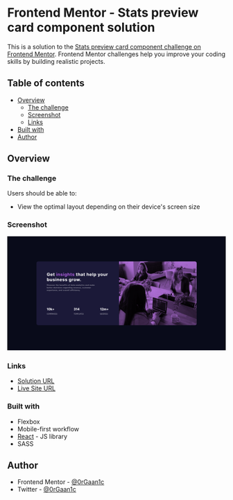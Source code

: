 # Frontend Mentor - Stats preview card component solution

This is a solution to the [Stats preview card component challenge on Frontend Mentor](https://www.frontendmentor.io/challenges/stats-preview-card-component-8JqbgoU62). Frontend Mentor challenges help you improve your coding skills by building realistic projects.

## Table of contents

- [Overview](#overview)
  - [The challenge](#the-challenge)
  - [Screenshot](#screenshot)
  - [Links](#links)
- [Built with](#built-with)
- [Author](#author)

## Overview

### The challenge

Users should be able to:

- View the optimal layout depending on their device's screen size

### Screenshot

![alt text](./desktop.png)

### Links

- [Solution URL](https://github.com/0rGaan1c/FrontEndMentor_Challenges/blob/main/stats-preview-card-component/)
- [Live Site URL](https://statscardcomponent.netlify.app/)

### Built with

- Flexbox
- Mobile-first workflow
- [React](https://reactjs.org/) - JS library
- SASS

## Author

- Frontend Mentor - [@0rGaan1c](https://www.frontendmentor.io/profile/organic-042)
- Twitter - [@0rGaan1c](https://www.twitter.com/0rGaan1c)
